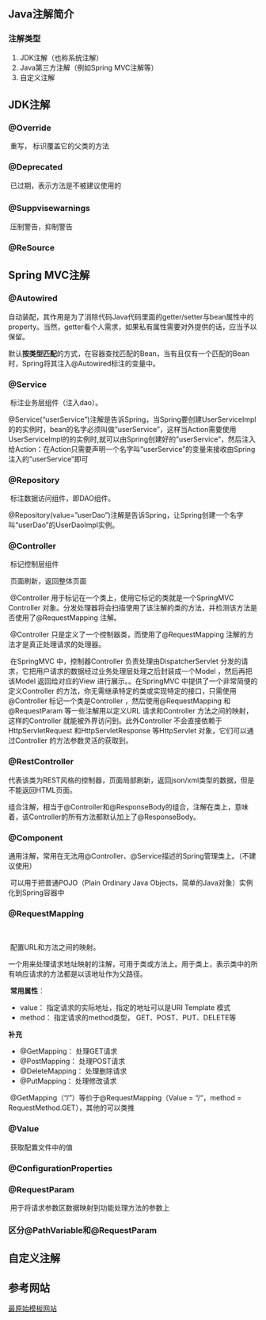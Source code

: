 ## Java注解简介



### 注解类型

1. JDK注解（也称系统注解）
2. Java第三方注解（例如Spring MVC注解等）
3. 自定义注解



## JDK注解



### @Override

​		重写， 标识覆盖它的父类的方法



### @Deprecated

​		已过期，表示方法是不被建议使用的

### @Suppvisewarnings　

​		 压制警告，抑制警告



### @ReSource



## Spring MVC注解



### @Autowired

​		自动装配，其作用是为了消除代码Java代码里面的getter/setter与bean属性中的property。当然，getter看个人需求，如果私有属性需要对外提供的话，应当予以保留。

​		默认**按类型匹配**的方式，在容器查找匹配的Bean，当有且仅有一个匹配的Bean时，Spring将其注入@Autowired标注的变量中。

### @Service

​		标注业务层组件（注入dao）。

​		@Service(“userService”)注解是告诉Spring，当Spring要创建UserServiceImpl的的实例时，bean的名字必须叫做”userService”，这样当Action需要使用UserServiceImpl的的实例时,就可以由Spring创建好的”userService”，然后注入给Action：在Action只需要声明一个名字叫“userService”的变量来接收由Spring注入的”userService”即可

### @Repository

​		标注数据访问组件，即DAO组件。

​		@Repository(value=”userDao”)注解是告诉Spring，让Spring创建一个名字叫“userDao”的UserDaoImpl实例。



### @Controller

​		标记控制层组件

​		页面刷新，返回整体页面

​		@Controller 用于标记在一个类上，使用它标记的类就是一个SpringMVC Controller 对象。分发处理器将会扫描使用了该注解的类的方法，并检测该方法是否使用了@RequestMapping 注解。

​		@Controller 只是定义了一个控制器类，而使用了@RequestMapping 注解的方法才是真正处理请求的处理器。

​		在SpringMVC 中，控制器Controller 负责处理由DispatcherServlet 分发的请求，它把用户请求的数据经过业务处理层处理之后封装成一个Model ，然后再把该Model 返回给对应的View 进行展示。。在SpringMVC 中提供了一个非常简便的定义Controller 的方法，你无需继承特定的类或实现特定的接口，只需使用@Controller 标记一个类是Controller ，然后使用@RequestMapping 和@RequestParam 等一些注解用以定义URL 请求和Controller 方法之间的映射，这样的Controller 就能被外界访问到。此外Controller 不会直接依赖于HttpServletRequest 和HttpServletResponse 等HttpServlet 对象，它们可以通过Controller 的方法参数灵活的获取到。



### @RestController

​		代表该类为REST风格的控制器，页面局部刷新，返回json/xml类型的数据，但是不能返回HTML页面。

​		组合注解，相当于@Controller和@ResponseBody的组合，注解在类上，意味着，该Controller的所有方法都默认加上了@ResponseBody。

### **@Component**

​		通用注解，常用在无法用@Controller、@Service描述的Spring管理类上。（不建议使用）

​		可以用于把普通POJO（Plain Ordinary  Java Objects，简单的Java对象）实例化到Spring容器中



### @RequestMapping

​	

​		配置URL和方法之间的映射。

​    	一个用来处理请求地址映射的注解，可用于类或方法上。用于类上，表示类中的所有响应请求的方法都是以该地址作为父路径。

​	**常用属性**：

- value： 指定请求的实际地址，指定的地址可以是URI Template 模式
- method： 指定请求的method类型， GET、POST、PUT、DELETE等



**补充**

- @GetMapping： 处理GET请求
- @PostMapping： 处理POST请求
- @DeleteMapping： 处理删除请求
- @PutMapping： 处理修改请求

​	@GetMapping（“/”）等价于@RequestMapping（Value = “/“，method = RequestMethod.GET），其他的可以类推



### @Value

​		获取配置文件中的值



### @ConfigurationProperties



### @RequestParam

​		用于将请求参数区数据映射到功能处理方法的参数上



### 区分@PathVariable和@RequestParam





## 自定义注解



## 参考网站

[最原始模板网站](https://blog.csdn.net/qq_36317994/article/details/79571605)